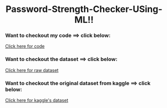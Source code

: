 <h1 align="center">Password-Strength-Checker-USing-ML!!</h1>

<h3 align="left">Want to checkout my code ==> click below:</h3>
<p align="left">
<a href="https://github.com/tanuj069/Password-Strength-Checker-USing-ML/blob/main/password_strength_checker_using_ml.ipynb" target="blank">Click here for code</a>

<h3 align="left">Want to checkout the dataset ==> click below:</h3>
<p align="left">
<a href="https://github.com/tanuj069/Password-Strength-Checker-USing-ML/blob/main/data.csv" target="blank">Click here for raw dataset</a>

<h3 align="left">Want to checkout the original dataset from kaggle ==> click below:</h3>
<p align="left">
<a href="https://www.kaggle.com/datasets/bhavikbb/password-strength-classifier-dataset" target="blank">Click here for kaggle's dataset</a>
